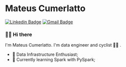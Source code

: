 # Mateus Cumerlatto

[![Linkedin Badge](https://img.shields.io/badge/-LinkedIn-blue?style=flat-square&logo=Linkedin&logoColor=white&link=https://www.linkedin.com/in/mateuscumerlatto/)](https://www.linkedin.com/in/mateuscumerlatto/)
[![Gmail Badge](https://img.shields.io/badge/-Gmail-c14438?style=flat-square&logo=Gmail&logoColor=white&link=mailto:mateuscumerlatto@gmail.com)](mailto:mateuscumerlatto@gmail.com)

### 🤙🏼 Hi there

I'm Mateus Cumerlatto. I'm data engineer and cyclist :biking_man: .

 - :hammer: Data Infrastructure Enthusiast;
 - 🌱 Currently learning Spark with PySpark;

